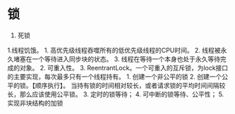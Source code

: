 # 锁
1. 死锁

1.线程饥饿。
    1. 高优先级线程吞噬所有的低优先级线程的CPU时间。
    2. 线程被永久堵塞在一个等待进入同步块的状态。
    3. 线程在等待一个本身也处于永久等待完成的对象。
2. 可重入性。
3. ReentrantLock。一个可重入的互斥锁，为lock接口的主要实现，每次最多只有一个线程持有。
    1. 创建一个非公平的锁
    2. 创建一个公平的锁。【顺序执行】。 当持有锁的时间相对较长，或者请求锁的平均时间间隔较长，那么应该使用公平锁。
    3. 定时的锁等待；
    4. 可中断的锁等待、公平性；
    5. 实现非块结构的加锁